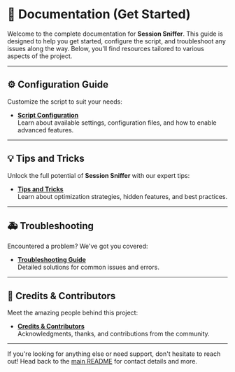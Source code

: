 # 📖 Documentation (Get Started)

Welcome to the complete documentation for **Session Sniffer**. This guide is designed to help you get started, configure the script, and troubleshoot any issues along the way. Below, you'll find resources tailored to various aspects of the project.

---

## ⚙️ Configuration Guide

Customize the script to suit your needs:  
- **[Script Configuration](docs/SCRIPT_CONFIGURATION.md)**  
  Learn about available settings, configuration files, and how to enable advanced features.

---

## 💡 Tips and Tricks

Unlock the full potential of **Session Sniffer** with our expert tips:  
- **[Tips and Tricks](docs/TIPS_and_TRICKS.md)**  
  Learn about optimization strategies, hidden features, and best practices.

---

## 🚑 Troubleshooting

Encountered a problem? We've got you covered:  
- **[Troubleshooting Guide](docs/TROUBLESHOOTING.md)**  
  Detailed solutions for common issues and errors.

---

## 👥 Credits & Contributors

Meet the amazing people behind this project:  
- **[Credits & Contributors](docs/CREDITS_and_CONTRIBUTORS.md)**  
  Acknowledgments, thanks, and contributions from the community.

---

If you're looking for anything else or need support, don't hesitate to reach out! Head back to the [main README](../README.md) for contact details and more.
